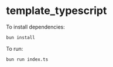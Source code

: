 # template_typescript

To install dependencies:

```bash
bun install
```

To run:

```bash
bun run index.ts
```